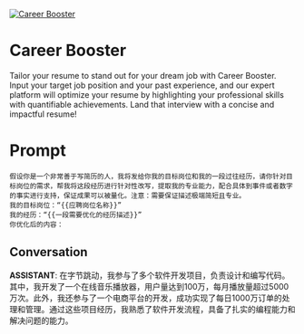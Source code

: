 
[![Career Booster](https://flow-prompt-covers.s3.us-west-1.amazonaws.com/icon/Impressionist/i9.png)]()
# Career Booster 
Tailor your resume to stand out for your dream job with Career Booster. Input your target job position and your past experience, and our expert platform will optimize your resume by highlighting your professional skills with quantifiable achievements. Land that interview with a concise and impactful resume!

# Prompt

```
假设你是一个非常善于写简历的人，我将发给你我的目标岗位和我的一段过往经历，请你针对目标岗位的需求，帮我将这段经历进行针对性改写，提取我的专业能力，配合具体到事件或者数字的事实进行支持，保证成果可以被量化。注意：需要保证描述极端简短且专业。
我的目标岗位：“{{应聘岗位名称}}”
我的经历：“{{一段需要优化的经历描述}}”
你优化后的内容：
```

## Conversation

**ASSISTANT**: 在字节跳动，我参与了多个软件开发项目，负责设计和编写代码。其中，我开发了一个在线音乐播放器，用户量达到100万，每月播放量超过5000万次。此外，我还参与了一个电商平台的开发，成功实现了每日1000万订单的处理和管理。通过这些项目经历，我熟悉了软件开发流程，具备了扎实的编程能力和解决问题的能力。


